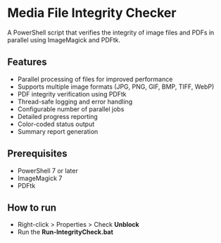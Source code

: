 # Media File Integrity Checker

A PowerShell script that verifies the integrity of image files and PDFs in parallel using ImageMagick and PDFtk.

## Features

- Parallel processing of files for improved performance
- Supports multiple image formats (JPG, PNG, GIF, BMP, TIFF, WebP)
- PDF integrity verification using PDFtk
- Thread-safe logging and error handling
- Configurable number of parallel jobs
- Detailed progress reporting
- Color-coded status output
- Summary report generation

## Prerequisites

- PowerShell 7 or later
- ImageMagick 7
- PDFtk

## How to run

- Right-click > Properties > Check **Unblock**
- Run the **Run-IntegrityCheck.bat**
